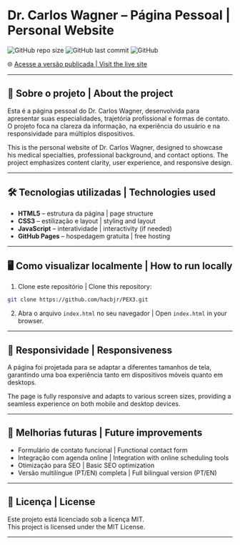 # Dr. Carlos Wagner – Página Pessoal | Personal Website

![GitHub repo size](https://img.shields.io/github/repo-size/hacbjr/PEX3)
![GitHub last commit](https://img.shields.io/github/last-commit/hacbjr/PEX3)
![GitHub](https://img.shields.io/github/license/hacbjr/PEX3)

🌐 [Acesse a versão publicada | Visit the live site](https://hacbjr.github.io/PEX3/)

---

## 📌 Sobre o projeto | About the project

Esta é a página pessoal do Dr. Carlos Wagner, desenvolvida para apresentar suas especialidades, trajetória profissional e formas de contato. O projeto foca na clareza da informação, na experiência do usuário e na responsividade para múltiplos dispositivos.

This is the personal website of Dr. Carlos Wagner, designed to showcase his medical specialties, professional background, and contact options. The project emphasizes content clarity, user experience, and responsive design.

---

## 🛠️ Tecnologias utilizadas | Technologies used

- **HTML5** – estrutura da página | page structure  
- **CSS3** – estilização e layout | styling and layout  
- **JavaScript** – interatividade | interactivity (if needed)  
- **GitHub Pages** – hospedagem gratuita | free hosting

---

## 🖥️ Como visualizar localmente | How to run locally

1. Clone este repositório | Clone this repository:

```bash
git clone https://github.com/hacbjr/PEX3.git
```

2. Abra o arquivo `index.html` no seu navegador | Open `index.html` in your browser.

---

## 📱 Responsividade | Responsiveness

A página foi projetada para se adaptar a diferentes tamanhos de tela, garantindo uma boa experiência tanto em dispositivos móveis quanto em desktops.

The page is fully responsive and adapts to various screen sizes, providing a seamless experience on both mobile and desktop devices.

---

## 🚀 Melhorias futuras | Future improvements

- Formulário de contato funcional | Functional contact form  
- Integração com agenda online | Integration with online scheduling tools  
- Otimização para SEO | Basic SEO optimization  
- Versão multilíngue (PT/EN) completa | Full bilingual version (PT/EN)

---

## 📄 Licença | License

Este projeto está licenciado sob a licença MIT.  
This project is licensed under the MIT License.

---
